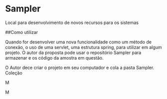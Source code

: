 # Sampler
Local para desenvolvimento de novos recursos para os sistemas

##Como utilizar

Quando for desenvolver uma nova funcionalidade como um método de conexão, o uso de uma servlet, uma estrutura spring, para utilizar em algum projeto. O autor da proposta pode usar o repositório Sampler para armazenar e os código da amostra em questão.

O Autor dece criar o projeto em seu computador e cola a pasta Sampler. Coleção



M




M
